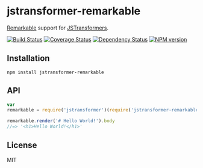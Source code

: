 # jstransformer-remarkable

[Remarkable](http://npm.im/remarkable) support for [JSTransformers](http://github.com/jstransformers).

[![Build Status](https://img.shields.io/travis/jstransformers/jstransformer-remarkable/master.svg)](https://travis-ci.org/jstransformers/jstransformer-remarkable)
[![Coverage Status](https://img.shields.io/codecov/c/github/jstransformers/jstransformer-remarkable/master.svg)](https://codecov.io/gh/jstransformers/jstransformer-remarkable)
[![Dependency Status](https://img.shields.io/david/jstransformers/jstransformer-emarkable/master.svg)](http://david-dm.org/jstransformers/jstransformer-remarkable)
[![NPM version](https://img.shields.io/npm/v/jstransformer-remarkable.svg)](https://www.npmjs.org/package/jstransformer-remarkable)

## Installation

    npm install jstransformer-remarkable

## API

```js
var
remarkable = require('jstransformer')(require('jstransformer-remarkable'));

remarkable.render('# Hello World!').body
//=> '<h1>Hello World!</h1>'
```

## License

MIT
